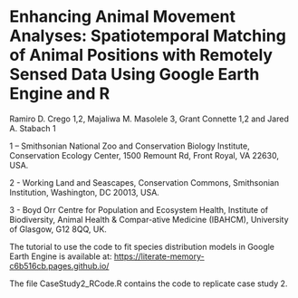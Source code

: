 # Enhancing Animal Movement Analyses: Spatiotemporal Matching of Animal Positions with Remotely Sensed Data Using Google Earth Engine and R

Ramiro D. Crego 1,2, Majaliwa M. Masolele 3, Grant Connette 1,2 and Jared A. Stabach 1

1 – Smithsonian National Zoo and Conservation Biology Institute, Conservation Ecology Center, 1500 Remount Rd, Front Royal, VA 22630, USA.

2 - Working Land and Seascapes, Conservation Commons, Smithsonian Institution, Washington, DC 20013, USA.

3 - Boyd Orr Centre for Population and Ecosystem Health, Institute of Biodiversity, Animal Health & Compar-ative Medicine (IBAHCM), University of Glasgow, G12 8QQ, UK.


The tutorial to use the code to fit species distribution models in Google Earth Engine is available at: https://literate-memory-c6b516cb.pages.github.io/

The file CaseStudy2_RCode.R contains the code to replicate case study 2.
